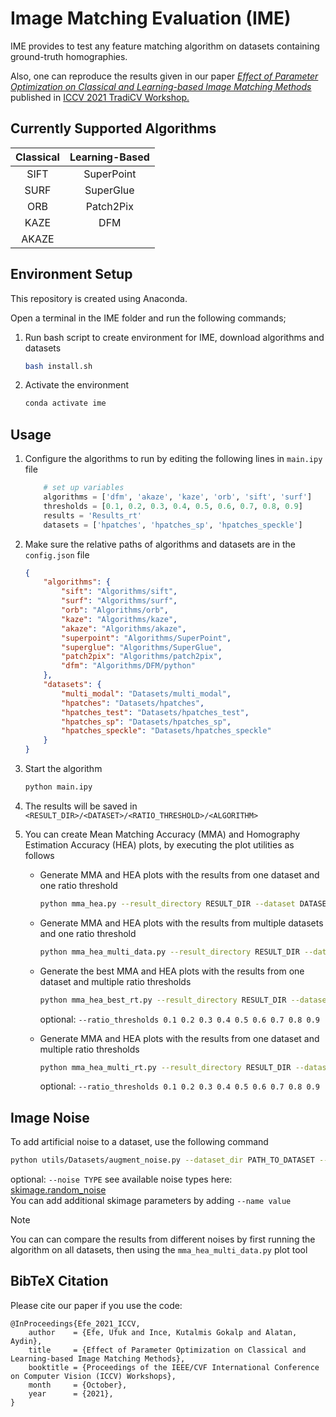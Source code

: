 # Image Matching Evaluation (IME)

IME provides to test any feature matching algorithm on datasets containing ground-truth homographies. 

Also, one can reproduce the results given in our paper [*Effect of Parameter Optimization on Classical and Learning-based Image Matching Methods*](https://openaccess.thecvf.com/content/ICCV2021W/TradiCV/papers/Efe_Effect_of_Parameter_Optimization_on_Classical_and_Learning-Based_Image_Matching_ICCVW_2021_paper.pdf) published in [ICCV 2021 TradiCV Workshop.](https://sites.google.com/view/tradicv) 

## Currently Supported Algorithms

| **Classical** | **Learning-Based** |
|:---------:|:--------------:|
| SIFT      | SuperPoint     |
| SURF      | SuperGlue      |
| ORB       | Patch2Pix      |
| KAZE      | DFM            |
| AKAZE     |                |
    
## Environment Setup
This repository is created using Anaconda.

Open a terminal in the IME folder and run the following commands;

1. Run bash script to create environment for IME, download algorithms and datasets
    ```sh
    bash install.sh
    ```

2. Activate the environment
    ```sh
    conda activate ime
    ```

## Usage
1. Configure the algorithms to run by editing the following lines in `main.ipy` file

    ```py
        # set up variables
        algorithms = ['dfm', 'akaze', 'kaze', 'orb', 'sift', 'surf']    # algorithms to run
        thresholds = [0.1, 0.2, 0.3, 0.4, 0.5, 0.6, 0.7, 0.8, 0.9]      # use thresholds = ['best'] to use each algorithm with the default threshold
        results = 'Results_rt'                                          # result directory
        datasets = ['hpatches', 'hpatches_sp', 'hpatches_speckle']      # datasets to evaluate
    ```

2. Make sure the relative paths of algorithms and datasets are in the `config.json` file
    ```json
    {
        "algorithms": {
            "sift": "Algorithms/sift",
            "surf": "Algorithms/surf",
            "orb": "Algorithms/orb",
            "kaze": "Algorithms/kaze",
            "akaze": "Algorithms/akaze",
            "superpoint": "Algorithms/SuperPoint",
            "superglue": "Algorithms/SuperGlue",
            "patch2pix": "Algorithms/patch2pix",
            "dfm": "Algorithms/DFM/python"
        },
        "datasets": {
            "multi_modal": "Datasets/multi_modal",
            "hpatches": "Datasets/hpatches",
            "hpatches_test": "Datasets/hpatches_test",
            "hpatches_sp": "Datasets/hpatches_sp",
            "hpatches_speckle": "Datasets/hpatches_speckle"
        }
    }
    ```

3. Start the algorithm

    ```sh
    python main.ipy
    ```

4. The results will be saved in `<RESULT_DIR>/<DATASET>/<RATIO_THRESHOLD>/<ALGORITHM>`

5. You can create Mean Matching Accuracy (MMA) and Homography Estimation Accuracy (HEA) plots, by executing the plot utilities as follows
    * Generate MMA and HEA plots with the results from one dataset and one ratio threshold
        ```sh
        python mma_hea.py --result_directory RESULT_DIR --dataset DATASET/RATIO_THRESHOLD
        ```

    * Generate MMA and HEA plots with the results from multiple datasets and one ratio threshold
        ```sh
        python mma_hea_multi_data.py --result_directory RESULT_DIR --datasets DATASET1/RATIO_THRESHOLD DATASET2/RATIO_THRESHOLD
        ```

    * Generate the best MMA and HEA plots with the results from one dataset and multiple ratio thresholds
        ```sh
        python mma_hea_best_rt.py --result_directory RESULT_DIR --dataset DATASET
        ```
        optional: `--ratio_thresholds 0.1 0.2 0.3 0.4 0.5 0.6 0.7 0.8 0.9`

    * Generate MMA and HEA plots with the results from one dataset and multiple ratio thresholds
        ```sh
        python mma_hea_multi_rt.py --result_directory RESULT_DIR --dataset DATASET
        ```
        optional: `--ratio_thresholds 0.1 0.2 0.3 0.4 0.5 0.6 0.7 0.8 0.9`

## Image Noise

To add artificial noise to a dataset, use the following command

```sh
python utils/Datasets/augment_noise.py --dataset_dir PATH_TO_DATASET --name NAME_FOR_NEW_DATASET
```
optional: `--noise TYPE` see available noise types here: [skimage.random_noise](https://scikit-image.org/docs/stable/api/skimage.util.html#skimage.util.random_noise)  
You can add additional skimage parameters by adding `--name value`

> [!NOTE]  
> You can can compare the results from different noises by first running the algorithm on all datasets, then using the `mma_hea_multi_data.py` plot tool

## BibTeX Citation
Please cite our paper if you use the code:

```
@InProceedings{Efe_2021_ICCV,
    author    = {Efe, Ufuk and Ince, Kutalmis Gokalp and Alatan, Aydin},
    title     = {Effect of Parameter Optimization on Classical and Learning-based Image Matching Methods},
    booktitle = {Proceedings of the IEEE/CVF International Conference on Computer Vision (ICCV) Workshops},
    month     = {October},
    year      = {2021},
}
```
